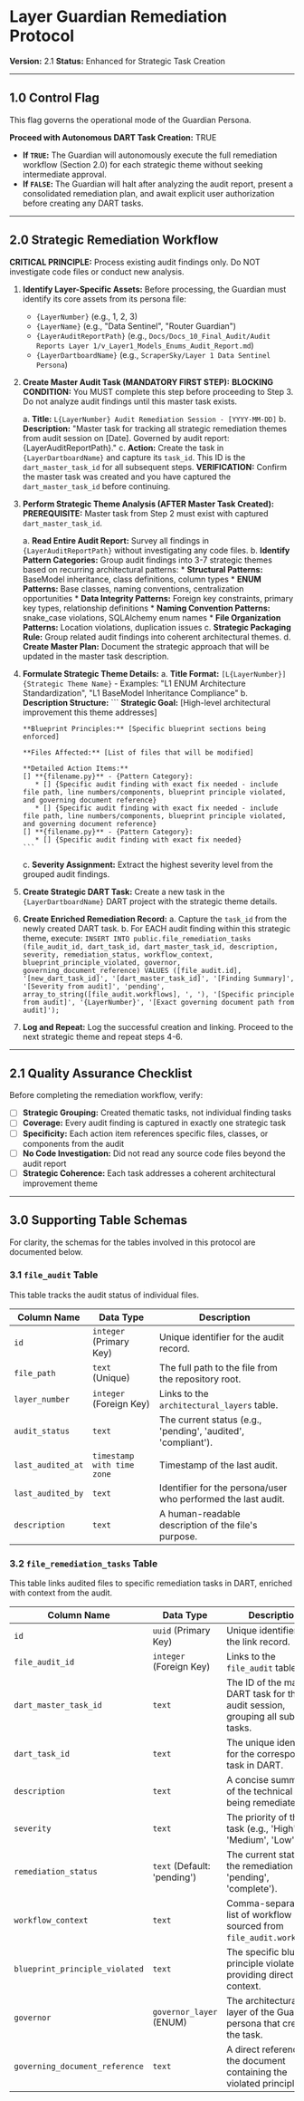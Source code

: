 # Layer Guardian Remediation Protocol

**Version:** 2.1
**Status:** Enhanced for Strategic Task Creation

---

## 1.0 Control Flag

This flag governs the operational mode of the Guardian Persona. 

**Proceed with Autonomous DART Task Creation:** TRUE

- **If `TRUE`:** The Guardian will autonomously execute the full remediation workflow (Section 2.0) for each strategic theme without seeking intermediate approval.
- **If `FALSE`:** The Guardian will halt after analyzing the audit report, present a consolidated remediation plan, and await explicit user authorization before creating any DART tasks.

---

## 2.0 Strategic Remediation Workflow

**CRITICAL PRINCIPLE:** Process existing audit findings only. Do NOT investigate code files or conduct new analysis.

1.  **Identify Layer-Specific Assets:** Before processing, the Guardian must identify its core assets from its persona file:
    *   `{LayerNumber}` (e.g., 1, 2, 3)
    *   `{LayerName}` (e.g., "Data Sentinel", "Router Guardian")
    *   `{LayerAuditReportPath}` (e.g., `Docs/Docs_10_Final_Audit/Audit Reports Layer 1/v_Layer1_Models_Enums_Audit_Report.md`)
    *   `{LayerDartboardName}` (e.g., `ScraperSky/Layer 1 Data Sentinel Persona`)

2.  **Create Master Audit Task (MANDATORY FIRST STEP):** 
    **BLOCKING CONDITION:** You MUST complete this step before proceeding to Step 3. Do not analyze audit findings until this master task exists.
    
    a. **Title:** `L{LayerNumber} Audit Remediation Session - [YYYY-MM-DD]`
    b. **Description:** "Master task for tracking all strategic remediation themes from audit session on [Date]. Governed by audit report: {LayerAuditReportPath}."
    c. **Action:** Create the task in `{LayerDartboardName}` and capture its `task_id`. This ID is the `dart_master_task_id` for all subsequent steps.
    **VERIFICATION:** Confirm the master task was created and you have captured the `dart_master_task_id` before continuing.

3.  **Perform Strategic Theme Analysis (AFTER Master Task Created):**
    **PREREQUISITE:** Master task from Step 2 must exist with captured `dart_master_task_id`.
    
    a.  **Read Entire Audit Report:** Survey all findings in `{LayerAuditReportPath}` without investigating any code files.
    b.  **Identify Pattern Categories:** Group audit findings into 3-7 strategic themes based on recurring architectural patterns:
        *   **Structural Patterns:** BaseModel inheritance, class definitions, column types
        *   **ENUM Patterns:** Base classes, naming conventions, centralization opportunities
        *   **Data Integrity Patterns:** Foreign key constraints, primary key types, relationship definitions
        *   **Naming Convention Patterns:** snake_case violations, SQLAlchemy enum names
        *   **File Organization Patterns:** Location violations, duplication issues
    c.  **Strategic Packaging Rule:** Group related audit findings into coherent architectural themes.
    d.  **Create Master Plan:** Document the strategic approach that will be updated in the master task description.

4.  **Formulate Strategic Theme Details:**
    a.  **Title Format:** `[L{LayerNumber}] {Strategic Theme Name}` 
        - Examples: "L1 ENUM Architecture Standardization", "L1 BaseModel Inheritance Compliance"
    b.  **Description Structure:**
        ```
        **Strategic Goal:** [High-level architectural improvement this theme addresses]
        
        **Blueprint Principles:** [Specific blueprint sections being enforced]
        
        **Files Affected:** [List of files that will be modified]
        
        **Detailed Action Items:**
        [] **{filename.py}** - {Pattern Category}:
           * [] {Specific audit finding with exact fix needed - include file path, line numbers/components, blueprint principle violated, and governing document reference}
           * [] {Specific audit finding with exact fix needed - include file path, line numbers/components, blueprint principle violated, and governing document reference}
        [] **{filename.py}** - {Pattern Category}:
           * [] {Specific audit finding with exact fix needed}
        ```
    c.  **Severity Assignment:** Extract the highest severity level from the grouped audit findings.

5.  **Create Strategic DART Task:** Create a new task in the `{LayerDartboardName}` DART project with the strategic theme details.

6.  **Create Enriched Remediation Record:**
    a.  Capture the `task_id` from the newly created DART task.
    b.  For EACH audit finding within this strategic theme, execute: 
        `INSERT INTO public.file_remediation_tasks (file_audit_id, dart_task_id, dart_master_task_id, description, severity, remediation_status, workflow_context, blueprint_principle_violated, governor, governing_document_reference) VALUES ([file_audit.id], '[new_dart_task_id]', '[dart_master_task_id]', '[Finding Summary]', '[Severity from audit]', 'pending', array_to_string([file_audit.workflows], ', '), '[Specific principle from audit]', '{LayerNumber}', '[Exact governing document path from audit]');`

7.  **Log and Repeat:** Log the successful creation and linking. Proceed to the next strategic theme and repeat steps 4-6.

---

## 2.1 Quality Assurance Checklist

Before completing the remediation workflow, verify:
- [ ] **Strategic Grouping:** Created thematic tasks, not individual finding tasks
- [ ] **Coverage:** Every audit finding is captured in exactly one strategic task
- [ ] **Specificity:** Each action item references specific files, classes, or components from the audit
- [ ] **No Code Investigation:** Did not read any source code files beyond the audit report
- [ ] **Strategic Coherence:** Each task addresses a coherent architectural improvement theme

---

## 3.0 Supporting Table Schemas

For clarity, the schemas for the tables involved in this protocol are documented below.

### 3.1 `file_audit` Table

This table tracks the audit status of individual files.

| Column Name            | Data Type                 | Description                                                  |
| ---------------------- | ------------------------- | ------------------------------------------------------------ |
| `id`                   | `integer` (Primary Key)   | Unique identifier for the audit record.                      |
| `file_path`            | `text` (Unique)           | The full path to the file from the repository root.          |
| `layer_number`         | `integer` (Foreign Key) | Links to the `architectural_layers` table.                 |
| `audit_status`         | `text`                    | The current status (e.g., 'pending', 'audited', 'compliant'). |
| `last_audited_at`      | `timestamp with time zone`| Timestamp of the last audit.                                 |
| `last_audited_by`      | `text`                    | Identifier for the persona/user who performed the last audit.|
| `description`          | `text`                    | A human-readable description of the file's purpose.          |

### 3.2 `file_remediation_tasks` Table

This table links audited files to specific remediation tasks in DART, enriched with context from the audit.

| Column Name                    | Data Type                 | Description                                                                 |
| ------------------------------ | ------------------------- | --------------------------------------------------------------------------- |
| `id`                           | `uuid` (Primary Key)      | Unique identifier for the link record.                                      |
| `file_audit_id`                | `integer` (Foreign Key)   | Links to the `file_audit` table.                                            |
| `dart_master_task_id`          | `text`                    | The ID of the master DART task for the audit session, grouping all sub-tasks. |
| `dart_task_id`                 | `text`                    | The unique identifier for the corresponding task in DART.                   |
| `description`                  | `text`                    | A concise summary of the technical debt being remediated.                   |
| `severity`                     | `text`                    | The priority of the task (e.g., 'High', 'Medium', 'Low').                   |
| `remediation_status`           | `text` (Default: 'pending') | The current status of the remediation (e.g., 'pending', 'complete').      |
| `workflow_context`             | `text`                    | Comma-separated list of workflow IDs, sourced from `file_audit.workflows`.  |
| `blueprint_principle_violated` | `text`                    | The specific blueprint principle violated, providing direct context.        |
| `governor`                     | `governor_layer` (ENUM)   | The architectural layer of the Guardian persona that created the task.      |
| `governing_document_reference` | `text`                    | A direct reference to the document containing the violated principle.       |